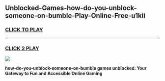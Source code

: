 
## Unblocked-Games-how-do-you-unblock-someone-on-bumble-Play-Online-Free-u1kii
<h3>
<a href="https://premium76.site?title=how-do-you-unblock-someone-on-bumble&ref=26A">CLICK TO PLAY</a></h3>
<hr>

<h3>
<a href="https://premium76.site?title=how-do-you-unblock-someone-on-bumble&ref=26A">CLICK 2 PLAY</a>
  
</h3>

<a href="https://premium76.site?title=how-do-you-unblock-someone-on-bumble&ref=26A"><img src="https://clearcache.store/games.png"></a>


**how-do-you-unblock-someone-on-bumble games unblocked: Your Gateway to Fun and Accessible Online Gaming**
